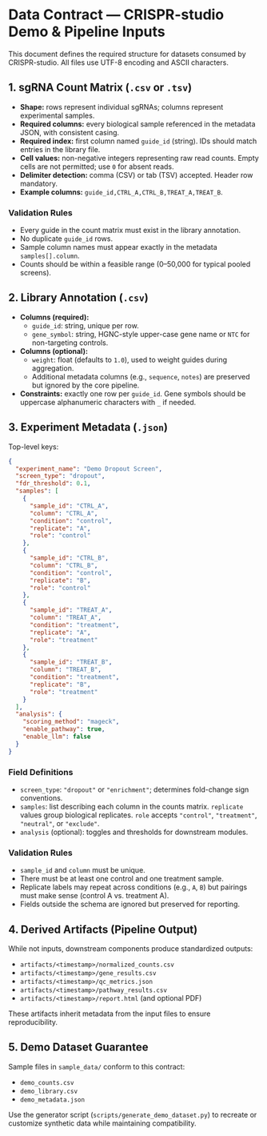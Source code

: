 # Data Contract — CRISPR-studio Demo & Pipeline Inputs

This document defines the required structure for datasets consumed by CRISPR-studio. All files use UTF-8 encoding and ASCII characters.

## 1. sgRNA Count Matrix (`.csv` or `.tsv`)

- **Shape:** rows represent individual sgRNAs; columns represent experimental samples.
- **Required columns:** every biological sample referenced in the metadata JSON, with consistent casing.
- **Required index:** first column named `guide_id` (string). IDs should match entries in the library file.
- **Cell values:** non-negative integers representing raw read counts. Empty cells are not permitted; use `0` for absent reads.
- **Delimiter detection:** comma (CSV) or tab (TSV) accepted. Header row mandatory.
- **Example columns:** `guide_id,CTRL_A,CTRL_B,TREAT_A,TREAT_B`.

### Validation Rules
- Every guide in the count matrix must exist in the library annotation.
- No duplicate `guide_id` rows.
- Sample column names must appear exactly in the metadata `samples[].column`.
- Counts should be within a feasible range (0–50,000 for typical pooled screens).

## 2. Library Annotation (`.csv`)

- **Columns (required):**
  - `guide_id`: string, unique per row.
  - `gene_symbol`: string, HGNC-style upper-case gene name or `NTC` for non-targeting controls.
- **Columns (optional):**
  - `weight`: float (defaults to `1.0`), used to weight guides during aggregation.
  - Additional metadata columns (e.g., `sequence`, `notes`) are preserved but ignored by the core pipeline.
- **Constraints:** exactly one row per `guide_id`. Gene symbols should be uppercase alphanumeric characters with `_` if needed.

## 3. Experiment Metadata (`.json`)

Top-level keys:

```json
{
  "experiment_name": "Demo Dropout Screen",
  "screen_type": "dropout",
  "fdr_threshold": 0.1,
  "samples": [
    {
      "sample_id": "CTRL_A",
      "column": "CTRL_A",
      "condition": "control",
      "replicate": "A",
      "role": "control"
    },
    {
      "sample_id": "CTRL_B",
      "column": "CTRL_B",
      "condition": "control",
      "replicate": "B",
      "role": "control"
    },
    {
      "sample_id": "TREAT_A",
      "column": "TREAT_A",
      "condition": "treatment",
      "replicate": "A",
      "role": "treatment"
    },
    {
      "sample_id": "TREAT_B",
      "column": "TREAT_B",
      "condition": "treatment",
      "replicate": "B",
      "role": "treatment"
    }
  ],
  "analysis": {
    "scoring_method": "mageck",
    "enable_pathway": true,
    "enable_llm": false
  }
}
```

### Field Definitions
- `screen_type`: `"dropout"` or `"enrichment"`; determines fold-change sign conventions.
- `samples`: list describing each column in the counts matrix. `replicate` values group biological replicates. `role` accepts `"control"`, `"treatment"`, `"neutral"`, or `"exclude"`.
- `analysis` (optional): toggles and thresholds for downstream modules.

### Validation Rules
- `sample_id` and `column` must be unique.
- There must be at least one control and one treatment sample.
- Replicate labels may repeat across conditions (e.g., `A`, `B`) but pairings must make sense (control A vs. treatment A).
- Fields outside the schema are ignored but preserved for reporting.

## 4. Derived Artifacts (Pipeline Output)

While not inputs, downstream components produce standardized outputs:
- `artifacts/<timestamp>/normalized_counts.csv`
- `artifacts/<timestamp>/gene_results.csv`
- `artifacts/<timestamp>/qc_metrics.json`
- `artifacts/<timestamp>/pathway_results.csv`
- `artifacts/<timestamp>/report.html` (and optional PDF)

These artifacts inherit metadata from the input files to ensure reproducibility.

## 5. Demo Dataset Guarantee

Sample files in `sample_data/` conform to this contract:
- `demo_counts.csv`
- `demo_library.csv`
- `demo_metadata.json`

Use the generator script (`scripts/generate_demo_dataset.py`) to recreate or customize synthetic data while maintaining compatibility.
